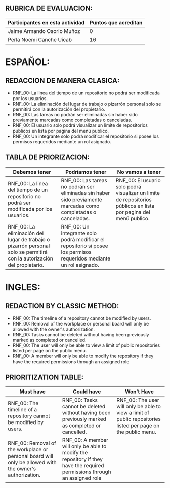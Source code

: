 ## RUBRICA DE EVALUACION:
Participantes en esta actividad | Puntos que acreditan
------------------------------- | --------------------
Jaime Armando Osorio Muñoz | 0
Perla Noemi Canche Uicab | 16

# ESPAÑOL:

## REDACCION DE MANERA CLASICA:

- RNF_00: La linea del tiempo de un repositorio no podrá ser modificada por los usuarios.
- RNF_00: La eliminación del lugar de trabajo o pizarrón personal solo se permitirá con la autorización del propietario.
- RNF_00: Las tareas no podrán ser eliminadas sin haber sido previamente marcadas como completadas o canceladas.
- RNF_00: El usuario solo podrá visualizar un limite de repositorios públicos en lista por pagina del menú publico.
- RNF_00: Un integrante solo podrá modificar el repositorio si posee los permisos requeridos mediante un rol asignado.

## TABLA DE PRIORIZACION:

Debemos tener | Podríamos tener | No vamos a tener
------------- | --------------- | ----------------
RNF_00: La linea del tiempo de un repositorio no podrá ser modificada por los usuarios. | RNF_00: Las tareas no podrán ser eliminadas sin haber sido previamente marcadas como completadas o canceladas. | RNF_00: El usuario solo podrá visualizar un limite de repositorios públicos en lista por pagina del menú publico.
RNF_00: La eliminación del lugar de trabajo o pizarrón personal solo se permitirá con la autorización del propietario. | RNF_00: Un integrante solo podrá modificar el repositorio si posee los permisos requeridos mediante un rol asignado. |

# INGLES:

## REDACTION BY CLASSIC METHOD:

- RNF_00: The timeline of a repository cannot be modified by users.
- RNF_00: Removal of the workplace or personal board will only be allowed with the owner's authorization.
- RNF_00: Tasks cannot be deleted without having been previously marked as completed or cancelled.
- RNF_00: The user will only be able to view a limit of public repositories listed per page on the public menu.
- RNF_00: A member will only be able to modify the repository if they have the required permissions through an assigned role

## PRIORITIZATION TABLE:

Must have | Could have | Won't Have
--------- | ---------- | ----------
RNF_00: The timeline of a repository cannot be modified by users. | RNF_00: Tasks cannot be deleted without having been previously marked as completed or cancelled. | RNF_00: The user will only be able to view a limit of public repositories listed per page on the public menu.
RNF_00: Removal of the workplace or personal board will only be allowed with the owner's authorization. | RNF_00: A member will only be able to modify the repository if they have the required permissions through an assigned role |
